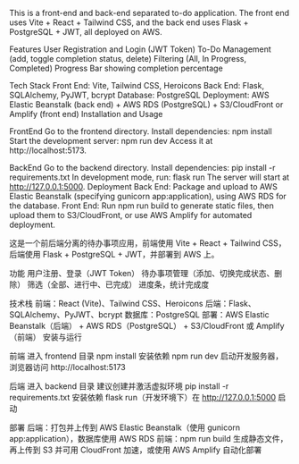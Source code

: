 This is a front-end and back-end separated to-do application. The front end uses Vite + React + Tailwind CSS, and the back end uses Flask + PostgreSQL + JWT, all deployed on AWS.

Features
User Registration and Login (JWT Token)
To-Do Management (add, toggle completion status, delete)
Filtering (All, In Progress, Completed)
Progress Bar showing completion percentage

Tech Stack
Front End: Vite, Tailwind CSS, Heroicons
Back End: Flask, SQLAlchemy, PyJWT, bcrypt
Database: PostgreSQL
Deployment: AWS Elastic Beanstalk (back end) + AWS RDS (PostgreSQL) + S3/CloudFront or Amplify (front end)
Installation and Usage

FrontEnd
Go to the frontend directory.
Install dependencies:
npm install
Start the development server:
npm run dev
Access it at http://localhost:5173.

BackEnd
Go to the backend directory.
Install dependencies:
pip install -r requirements.txt
In development mode, run:
flask run
The server will start at http://127.0.0.1:5000.
Deployment
Back End: Package and upload to AWS Elastic Beanstalk (specifying gunicorn app:application), using AWS RDS for the database.
Front End: Run npm run build to generate static files, then upload them to S3/CloudFront, or use AWS Amplify for automated deployment.

这是一个前后端分离的待办事项应用，前端使用 Vite + React + Tailwind CSS，后端使用 Flask + PostgreSQL + JWT，并部署到 AWS 上。

功能
用户注册、登录（JWT Token）
待办事项管理（添加、切换完成状态、删除）
筛选（全部、进行中、已完成）
进度条，统计完成度

技术栈
前端：React (Vite)、Tailwind CSS、Heroicons
后端：Flask、SQLAlchemy、PyJWT、bcrypt
数据库：PostgreSQL
部署：AWS Elastic Beanstalk（后端） + AWS RDS（PostgreSQL） + S3/CloudFront 或 Amplify（前端）
安装与运行

前端
进入 frontend 目录
npm install 安装依赖
npm run dev 启动开发服务器，浏览器访问 http://localhost:5173

后端
进入 backend 目录
建议创建并激活虚拟环境
pip install -r requirements.txt 安装依赖
flask run（开发环境下）在 http://127.0.0.1:5000 启动

部署
后端：打包并上传到 AWS Elastic Beanstalk（使用 gunicorn app:application），数据库使用 AWS RDS
前端：npm run build 生成静态文件，再上传到 S3 并可用 CloudFront 加速，或使用 AWS Amplify 自动化部署
